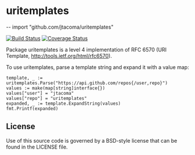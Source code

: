 # uritemplates
--
    import "github.com/jtacoma/uritemplates"

[![Build Status](https://travis-ci.org/jtacoma/uritemplates.png)](https://travis-ci.org/jtacoma/uritemplates) [![Coverage Status](https://coveralls.io/repos/jtacoma/uritemplates/badge.png)](https://coveralls.io/r/jtacoma/uritemplates)

Package uritemplates is a level 4 implementation of RFC 6570 (URI
Template, http://tools.ietf.org/html/rfc6570).

To use uritemplates, parse a template string and expand it with a value
map:

	template, _ := uritemplates.Parse("https://api.github.com/repos{/user,repo}")
	values := make(map[string]interface{})
	values["user"] = "jtacoma"
	values["repo"] = "uritemplates"
	expanded, _ := template.ExpandString(values)
	fmt.Printf(expanded)

## License

Use of this source code is governed by a BSD-style license that can be found in
the LICENSE file.
